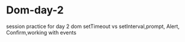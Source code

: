 # Dom-day-2
session practice for day 2 dom setTimeout vs setInterval,prompt, Alert, Confirm,working with events
